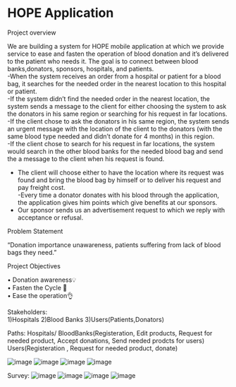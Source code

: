 # HOPE Application
Project overview   

We are building a system for HOPE mobile application at which we provide service to ease and fasten the operation of blood donation and it’s delivered to the patient who needs it. The goal is to connect between blood banks,donators, sponsors, hospitals, and patients.    
-When the system receives an order from a hospital or patient for a blood bag, 
it searches for the needed order in the nearest location to this hospital or 
patient.  
-If the system didn’t find the needed order in the nearest location, the system 
sends a message to the client for either choosing the system to ask the 
donators in his same region or searching for his request in far locations.  
-If the client chose to ask the donators in his same region, the system sends an 
urgent message with the location of the client to the donators (with the same 
blood type needed and didn’t donate for 4 months) in this region.  
-If the client chose to search for his request in far locations, the system would 
search in the other blood banks for the needed blood bag and send the a 
message to the client when his request is found.  
- The client will choose either to have the location where its request was found 
and bring the blood bag by himself or to deliver his request and pay freight 
cost.  
-Every time a donator donates with his blood through the application, the 
application gives him points which give benefits at our sponsors.
- Our sponsor sends us an advertisement request to which we reply with 
acceptance or refusal.  

Problem Statement  

“Donation importance unawareness, patients suffering from lack of blood bags 
they need.”  

Project Objectives  

• Donation awareness💡  
• Fasten the Cycle 🏃  
• Ease the operation👌 

Stakeholders:  
1)Hospitals 
2)Blood Banks 
3)Users(Patients,Donators)  

Paths:
Hospitals/ BloodBanks(Registeration, Edit products, Request for needed product, Accept donations, Send needed prodcts for users) 
Users(Registeration , Request for needed product, donate)


![image](https://user-images.githubusercontent.com/89224101/195981555-1e881ee0-09c0-4e70-a3ea-130538da3914.png)
![image](https://user-images.githubusercontent.com/89224101/195981592-9d805215-a84a-4b31-ad8e-a53e4fcc700f.png)
![image](https://user-images.githubusercontent.com/89224101/195981608-6cb27846-7101-4a1d-86a8-41466a718fab.png)
![image](https://user-images.githubusercontent.com/89224101/195981632-668cd314-954a-4267-859b-9fc73d3d7e29.png)

Survey:
![image](https://user-images.githubusercontent.com/89224101/195981704-260b7c81-1547-499c-aac4-8395e7582b68.png)
![image](https://user-images.githubusercontent.com/89224101/195981729-0790d290-9c2f-44ce-92d4-cc4181697a21.png)
![image](https://user-images.githubusercontent.com/89224101/195981753-f61125a9-d416-43ab-af0a-de46e074152d.png)
![image](https://user-images.githubusercontent.com/89224101/195981775-7d53bcc0-b213-46e5-8c64-b1443d817f05.png)






